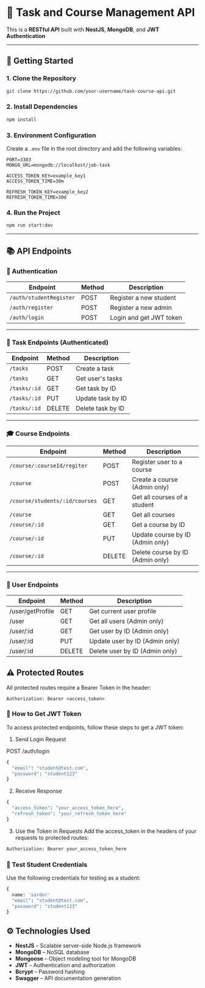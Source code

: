 # 📘 Task and Course Management API

This is a **RESTful API** built with **NestJS**, **MongoDB**, and **JWT Authentication**

---

## 🚀 Getting Started

### 1. Clone the Repository

```bash
git clone https://github.com/your-username/task-course-api.git
```

### 2. Install Dependencies

```bash
npm install
```

### 3. Environment Configuration

Create a `.env` file in the root directory and add the following variables:

```env
PORT=3303
MONGO_URL=mongodb://localhost/job-task

ACCESS_TOKEN_KEY=example_key1
ACCESS_TOKEN_TIME=30m

REFRESH_TOKEN_KEY=example_key2
REFRESH_TOKEN_TIME=30d
```

### 4. Run the Project

```bash
npm run start:dev
```

---

## 📚 API Endpoints

### 🔐 Authentication

| Endpoint              | Method | Description              |
|-----------------------|--------|--------------------------|
| `/auth/studentRegister` | POST   | Register a new student   |
| `/auth/register`      | POST   | Register a new admin     |
| `/auth/login`         | POST   | Login and get JWT token  |

---

### 🧾 Task Endpoints (Authenticated)

| Endpoint        | Method | Description          |
|-----------------|--------|----------------------|
| `/tasks`        | POST   | Create a task        |
| `/tasks`        | GET    | Get user's tasks     |
| `/tasks/:id`    | GET    | Get task by ID       |
| `/tasks/:id`    | PUT    | Update task by ID    |
| `/tasks/:id`    | DELETE | Delete task by ID    |

---

### 🎓 Course Endpoints

| Endpoint                                  | Method | Description                          |
|-------------------------------------------|--------|--------------------------------------|
| `/course/:courseId/regiter`               | POST   | Register user to a course            |
| `/course`                                 | POST   | Create a course (Admin only)         |
| `/course/students/:id/courses`            | GET    | Get all courses of a student         |
| `/course`                                 | GET    | Get all courses                      |
| `/course/:id`                             | GET    | Get a course by ID                   |
| `/course/:id`                             | PUT    | Update course by ID (Admin only)     |
| `/course/:id`                             | DELETE | Delete course by ID (Admin only)     |

---

### 👤 User Endpoints

| Endpoint         | Method | Description                  |
|------------------|--------|------------------------------|
| /user/getProfile | GET    | Get current user profile     |
| /user            | GET    | Get all users (Admin only)   |
| /user/:id        | GET    | Get user by ID (Admin only)  |
| /user/:id        | PUT    | Update user by ID (Admin only) |
| /user/:id        | DELETE | Delete user by ID (Admin only) |

## ⚠️ Protected Routes

All protected routes require a Bearer Token in the header:

```
Authorization: Bearer <access_token>

```

### 🔑 How to Get JWT Token
To access protected endpoints, follow these steps to get a JWT token:

1. Send Login Request

POST /auth/login

```bash
{
  "email": "student@test.com",
  "password": "student123"
}
```
2. Receive Response
```bash
{
  "access_token": "your_access_token_here",
  "refresh_token": "your_refresh_token_here"
}
```

3. Use the Token in Requests
Add the access_token in the headers of your requests to protected routes:

```bash
Authorization: Bearer your_access_token_here
```

### 🧪 Test Student Credentials
Use the following credentials for testing as a student:

```bash
{
  name: 'sardor'
  "email": "student@test.com",
  "password": "student123"
}
```

## ⚙️ Technologies Used

- **NestJS** – Scalable server-side Node.js framework  
- **MongoDB** – NoSQL database  
- **Mongoose** – Object modeling tool for MongoDB  
- **JWT** – Authentication and authorization  
- **Bcrypt** – Password hashing  
- **Swagger** –  API documentation generation